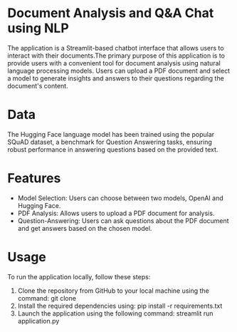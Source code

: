 # Document Analysis and Q&A Chat using NLP 
The application is a Streamlit-based chatbot interface that allows users to interact with their documents.The primary purpose of this application is to provide users with a convenient tool for document analysis using natural language processing models. Users can upload a PDF document and select a model to generate insights and answers to their questions regarding the document's content.
# Data
The Hugging Face language model has been trained using the popular SQuAD dataset, a benchmark for Question Answering tasks, ensuring robust performance in answering questions based on the provided text.
# Features
- Model Selection: Users can choose between two models, OpenAI and Hugging Face.
- PDF Analysis: Allows users to upload a PDF document for analysis.
- Question-Answering: Users can ask questions about the PDF document and get answers based on the chosen model.
# Usage
To run the application locally, follow these steps:
1. Clone the repository from GitHub to your local machine using the command: git clone
2. Install the required dependencies using: pip install -r requirements.txt
3. Launch the application using the following command: streamlit run application.py

